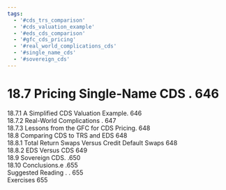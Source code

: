 ```yaml
---
tags:
  - '#cds_trs_comparison'
  - '#cds_valuation_example'
  - '#eds_cds_comparison'
  - '#gfc_cds_pricing'
  - '#real_world_complications_cds'
  - '#single_name_cds'
  - '#sovereign_cds'
---
```

# 18.7 Pricing Single-Name CDS . 646  

18.7.1 A Simplified CDS Valuation Example. 646   
18.7.2 Real-World Complications . 647   
18.7.3 Lessons from the GFC for CDS Pricing. 648   
18.8 Comparing CDS to TRS and EDS 648   
18.8.1 Total Return Swaps Versus Credit Default Swaps 648   
18.8.2 EDS Versus CDS 649   
18.9 Sovereign CDS. .650   
18.10 Conclusions.e .655   
Suggested Reading . . 655   
Exercises 655  
